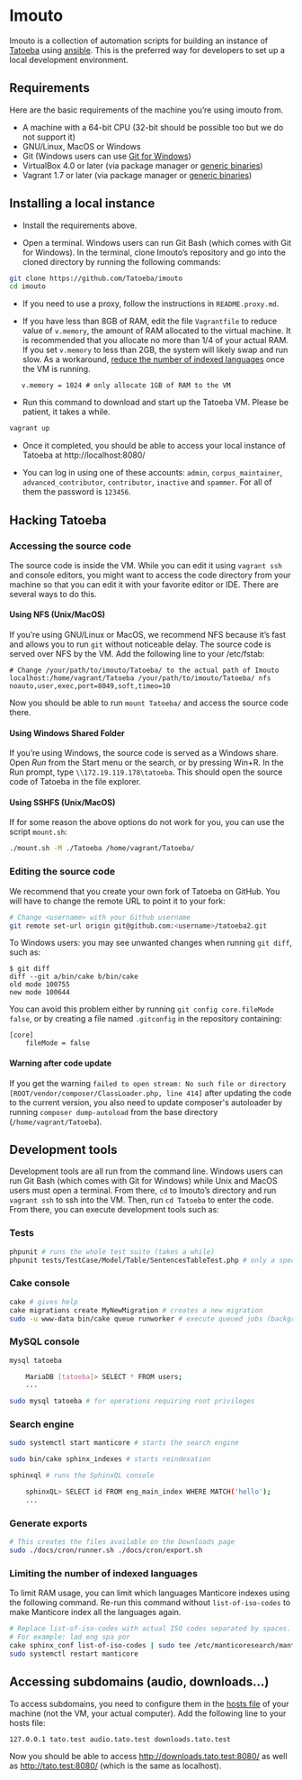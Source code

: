 # Imouto

Imouto is a collection of automation scripts for building an instance of [Tatoeba](https://tatoeba.org/) using [ansible](http://www.ansible.com/home). This is the preferred way for developers to set up a local development environment.

## Requirements

Here are the basic requirements of the machine you’re using imouto from.

* A machine with a 64-bit CPU (32-bit should be possible too but we do not support it)
* GNU/Linux, MacOS or Windows
* Git (Windows users can use [Git for Windows](https://gitforwindows.org/))
* VirtualBox 4.0 or later (via package manager or [generic binaries](https://www.virtualbox.org/wiki/Downloads))
* Vagrant 1.7 or later (via package manager or [generic binaries](https://www.vagrantup.com/downloads.html))

## Installing a local instance

- Install the requirements above.

- Open a terminal. Windows users can run Git Bash (which comes with Git for Windows). In the terminal, clone Imouto’s repository and go into the cloned directory by running the following commands:

```bash
git clone https://github.com/Tatoeba/imouto
cd imouto
```

- If you need to use a proxy, follow the instructions in `README.proxy.md`.

- If you have less than 8GB of RAM, edit the file `Vagrantfile` to reduce value of `v.memory`, the amount of RAM allocated to the virtual machine. It is recommended that you allocate no more than 1/4 of your actual RAM. If you set `v.memory` to less than 2GB, the system will likely swap and run slow. As a workaround, [reduce the number of indexed languages](#limiting-the-number-of-indexed-languages) once the VM is running.

```
   v.memory = 1024 # only allocate 1GB of RAM to the VM
```

- Run this command to download and start up the Tatoeba VM. Please be patient, it takes a while.

```bash
vagrant up
```

- Once it completed, you should be able to access your local instance of Tatoeba at http://localhost:8080/

- You can log in using one of these accounts: `admin`, `corpus_maintainer`, `advanced_contributor`, `contributor`, `inactive` and `spammer`. For all of them the password is `123456`.

## Hacking Tatoeba

### Accessing the source code

The source code is inside the VM. While you can edit it using `vagrant ssh` and console editors, you might want to access the code directory from your machine so that you can edit it with your favorite editor or IDE. There are several ways to do this.

#### Using NFS (Unix/MacOS)

If you’re using GNU/Linux or MacOS, we recommend NFS because it’s fast and allows you to run `git` without noticeable delay. The source code is served over NFS by the VM. Add the following line to your /etc/fstab:

```
# Change /your/path/to/imouto/Tatoeba/ to the actual path of Imouto
localhost:/home/vagrant/Tatoeba /your/path/to/imouto/Tatoeba/ nfs noauto,user,exec,port=8049,soft,timeo=10
```

Now you should be able to run `mount Tatoeba/` and access the source code there.

#### Using Windows Shared Folder

If you’re using Windows, the source code is served as a Windows share. Open *Run* from the Start menu or the search, or by pressing Win+R. In the Run prompt, type `\\172.19.119.178\tatoeba`. This should open the source code of Tatoeba in the file explorer.

#### Using SSHFS (Unix/MacOS)

If for some reason the above options do not work for you, you can use the script `mount.sh`:

```bash
./mount.sh -M ./Tatoeba /home/vagrant/Tatoeba/
```

### Editing the source code

We recommend that you create your own fork of Tatoeba on GitHub. You will have to change the remote URL to point it to your fork:

```bash
# Change <username> with your Github username
git remote set-url origin git@github.com:<username>/tatoeba2.git
```

To Windows users: you may see unwanted changes when running `git diff`, such as:

```
$ git diff
diff --git a/bin/cake b/bin/cake
old mode 100755
new mode 100644
```

You can avoid this problem either by running `git config core.fileMode false`, or by creating a file named `.gitconfig` in the repository containing:

```
[core]
	fileMode = false
```
#### Warning after code update

If you get the warning `failed to open stream: No such file or directory [ROOT/vendor/composer/ClassLoader.php, line 414]` after updating the code to the current version, you also need to update composer's autoloader by running `composer dump-autoload` from the base directory (`/home/vagrant/Tatoeba`).

## Development tools

Development tools are all run from the command line. Windows users can run Git Bash (which comes with Git for Windows) while Unix and MacOS users must open a terminal. From there, `cd` to Imouto’s directory and run `vagrant ssh` to ssh into the VM. Then, run `cd Tatoeba` to enter the code. From there, you can execute development tools such as:

### Tests

```bash
phpunit # runs the whole test suite (takes a while)
phpunit tests/TestCase/Model/Table/SentencesTableTest.php # only a specific file
```

### Cake console

```bash
cake # gives help
cake migrations create MyNewMigration # creates a new migration
sudo -u www-data bin/cake queue runworker # execute queued jobs (background jobs)
```

### MySQL console

```bash
mysql tatoeba

    MariaDB [tatoeba]> SELECT * FROM users;
    ...

sudo mysql tatoeba # for operations requiring root privileges
```

### Search engine

```bash
sudo systemctl start manticore # starts the search engine

sudo bin/cake sphinx_indexes # starts reindexation

sphinxql # runs the SphinxQL console

    sphinxQL> SELECT id FROM eng_main_index WHERE MATCH('hello');
    ...
```

### Generate exports

```bash
# This creates the files available on the Downloads page
sudo ./docs/cron/runner.sh ./docs/cron/export.sh
```

### Limiting the number of indexed languages

To limit RAM usage, you can limit which languages Manticore indexes using the following command. Re-run this command without `list-of-iso-codes` to make Manticore index all the languages again.

```bash
# Replace list-of-iso-codes with actual ISO codes separated by spaces.
# For example: lad eng spa por
cake sphinx_conf list-of-iso-codes | sudo tee /etc/manticoresearch/manticore.conf
sudo systemctl restart manticore
```

## Accessing subdomains (audio, downloads...)

To access subdomains, you need to configure them in the [hosts file](https://en.wikipedia.org/wiki/Hosts_%28file%29) of your machine (not the VM, your actual computer). Add the following line to your hosts file:

```
127.0.0.1 tato.test audio.tato.test downloads.tato.test
```

Now you should be able to access http://downloads.tato.test:8080/ as well as http://tato.test:8080/ (which is the same as localhost).
